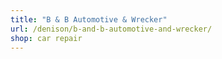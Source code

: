 ```yaml
---
title: "B & B Automotive & Wrecker"
url: /denison/b-and-b-automotive-and-wrecker/
shop: car repair
---
```

